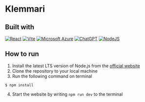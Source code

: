 # Klemmari

## Built with
[![React](https://img.shields.io/badge/React-%2320232a.svg?logo=react&logoColor=%2361DAFB)](#) [![Vite](https://img.shields.io/badge/Vite-646CFF?logo=vite&logoColor=fff)](#) [![Microsoft Azure](https://custom-icon-badges.demolab.com/badge/Microsoft%20Azure-0089D6?logo=msazure&logoColor=white)](#) [![ChatGPT](https://img.shields.io/badge/ChatGPT-74aa9c?logo=openai&logoColor=white)](#) [![NodeJS](https://img.shields.io/badge/Node.js-6DA55F?logo=node.js&logoColor=white)](#)

## How to run
1. Install the latest LTS version of Node.js from the [official website](https://nodejs.org/en)
2. Clone the repository to your local machine
3. Run the following command on terminal
```
$ npm install
```
4. Start the website by writing ```npm run dev``` to the terminal

